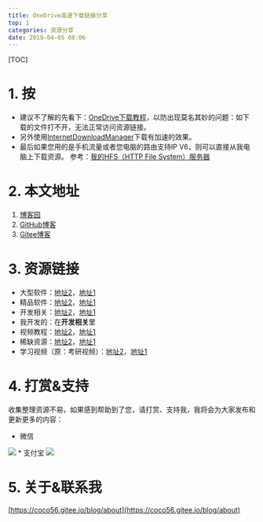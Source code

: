 ```yaml
---
title: OneDrive高速下载链接分享
top: 1
categories: 资源分享
date: 2019-04-05 08:06
---
```

[TOC]

# 1. 按
* 建议不了解的先看下：[OneDrive下载教程](https://www.cnblogs.com/coco56/p/11161530.html)，以防出现莫名其妙的问题：如下载的文件打不开，无法正常访问资源链接。
* 另外使用[InternetDownloadManager](https://blog.csdn.net/COCO56/article/details/102529329)下载有加速的效果。
* 最后如果您用的是手机流量或者您电脑的路由支持IP V6，则可以直接从我电脑上下载资源。
参考：[我的HFS（HTTP File System）服务器](https://coco56.gitee.io/blog/hfs/)

# 2. 本文地址
1. [博客园](https://www.cnblogs.com/coco56/p/11223189.html)
2. [GitHub博客](https://coco5666.github.io/blog/OneDrive/)
3. [Gitee博客](https://coco56.gitee.io/blog/OneDrive/)

# 3. 资源链接
* 大型软件：[地址2](https://dabcoooacnz-my.sharepoint.com/:f:/g/personal/coco56_muabl_cn/EvrKsZbx7gdBinnkAQQb-bcBg9xyknqLdnBgd5G9cAWF4g?e=UrZT70)，[地址1](https://uinedu-my.sharepoint.com/:f:/g/personal/a19635_myoffice_site/EiYDxymeTBpMqMF9YfndrZkBPkwe_ltyPtKZ8Oifs3RQ1A?e=dPQkSW)
* 精品软件：[地址2](https://jxjjxy-my.sharepoint.com/:f:/g/personal/coco56_t_odmail_cn/Em0hJ5GN4j5OrhxIsxhMORgBVTboNdmQgDqIwgkLC80C5Q?e=3uY0Qu)，[地址1](https://acedidiaoacid-my.sharepoint.com/:f:/g/personal/coco56_msoffice_tw/EreRiFcEeA5Eg1DlOSnIXZsBLNrFfuQmOvpvmPl26TQ7BA?e=t4HEZ5)
* 开发相关：[地址2](https://jia666-my.sharepoint.com/:f:/g/personal/coco56_xkx_me/ErAxktjk7x5Pjay3V3ACfzABBkSKl9gSRwY6zKn248_uGQ?e=Y3bmID)，[地址1](https://acedidiaoacid-my.sharepoint.com/:f:/g/personal/coco56_msoffice_tw/EowxsJNEHjVGpNrpSoUvrUEBoWGAS42_hm2x2ak3juo71w?e=8Wkx80)
* 我开发的：在**开发相关**里
* 视频教程：[地址2](https://acedidiaoacid-my.sharepoint.com/:f:/g/personal/coco56_msoffice_tw/EiLPKvsltMFIuKTwwUxuvG4BgtXLzo6yj1KSGHfeLTmb6A)，[地址1](https://kimgkw2-my.sharepoint.com/:f:/g/personal/fx03_52ove_cf/Ele5oxb4g6xKg4zxbK4omC8B0Eua15qi5RHIo0dJVVPbjg?e=lgyXQI)
* 稀缺资源：[地址2](https://jia666-my.sharepoint.com/:f:/g/personal/coco56_xkx_me/EvOMgM4rSQFDmGQ_dqtIct0BTTCQH029vYtASjNDH7zlFA?e=0UpSep)，[地址1](https://acedidiaoacid-my.sharepoint.com/:f:/g/personal/coco56_msoffice_tw/EkjPTmgS2ANMuADvbmI4dIkBjfN_IIMoiXc44WWqLPcX0g?e=nZZlgc)
* 学习视频（原：考研视频）：[地址2](https://odobagg-my.sharepoint.com/:f:/g/personal/b3hscg2-0_od_obagg_com/EtUkjOy6qkBEoDMvo9tnpHkBtcDdNmoHHURX0v1J-j4b1g?e=Gr7u0f)，[地址1](https://uinedu-my.sharepoint.com/:f:/g/personal/a19635_myoffice_site/EiYDxymeTBpMqMF9YfndrZkBPkwe_ltyPtKZ8Oifs3RQ1A?e=dPQkSW)

# 4. 打赏&支持
收集整理资源不易，如果感到帮助到了您，请打赏、支持我，我将会为大家发布和更新更多的内容：
* 微信
<img src="https://i.loli.net/2019/07/06/5d20bb02a413d45586.png">
* 支付宝
<img src="https://i.loli.net/2019/07/06/5d20bb5b090cf90572.jpg">

# 5. 关于&联系我
[https://coco56.gitee.io/blog/about](https://coco56.gitee.io/blog/about)